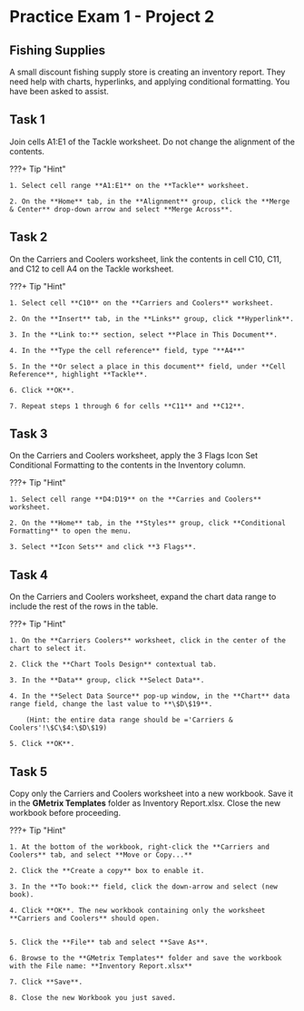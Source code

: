 # Practice Exam 1 - Project 2

## Fishing Supplies

A small discount fishing supply store is creating an inventory report. They need help with charts, hyperlinks, and applying conditional formatting. You have been asked to assist.

## Task 1
 
Join cells A1:E1 of the Tackle worksheet. Do not change the alignment of the contents.

???+ Tip "Hint"

    1. Select cell range **A1:E1** on the **Tackle** worksheet.

    2. On the **Home** tab, in the **Alignment** group, click the **Merge & Center** drop-down arrow and select **Merge Across**.

## Task 2

On the Carriers and Coolers worksheet, link the contents in cell C10, C11, and C12 to cell A4 on the Tackle worksheet.

???+ Tip "Hint"

    1. Select cell **C10** on the **Carriers and Coolers** worksheet. 

    2. On the **Insert** tab, in the **Links** group, click **Hyperlink**.

    3. In the **Link to:** section, select **Place in This Document**.

    4. In the **Type the cell reference** field, type "**A4**"

    5. In the **Or select a place in this document** field, under **Cell Reference**, highlight **Tackle**.

    6. Click **OK**. 

    7. Repeat steps 1 through 6 for cells **C11** and **C12**.

## Task 3

On the Carriers and Coolers worksheet, apply the 3 Flags Icon Set Conditional Formatting to the contents in the Inventory column.

???+ Tip "Hint"

    1. Select cell range **D4:D19** on the **Carries and Coolers** worksheet.

    2. On the **Home** tab, in the **Styles** group, click **Conditional Formatting** to open the menu.

    3. Select **Icon Sets** and click **3 Flags**.

## Task 4

On the Carriers and Coolers worksheet, expand the chart data range to include the rest of the rows in the table.

???+ Tip "Hint"

    1. On the **Carriers Coolers** worksheet, click in the center of the chart to select it.

    2. Click the **Chart Tools Design** contextual tab.
    
    3. In the **Data** group, click **Select Data**.
    
    4. In the **Select Data Source** pop-up window, in the **Chart** data range field, change the last value to **\$D\$19**.

        (Hint: the entire data range should be ='Carriers & Coolers'!\$C\$4:\$D\$19)
        
    5. Click **OK**.

## Task 5

Copy only the Carriers and Coolers worksheet into a new workbook. Save it in the **GMetrix Templates** folder as Inventory Report.xlsx. Close the new workbook before proceeding.

???+ Tip "Hint"

    1. At the bottom of the workbook, right-click the **Carriers and Coolers** tab, and select **Move or Copy...**

    2. Click the **Create a copy** box to enable it.

    3. In the **To book:** field, click the down-arrow and select (new book).
    
    4. Click **OK**. The new workbook containing only the worksheet **Carriers and Coolers** should open.
 

    5. Click the **File** tab and select **Save As**.
    
    6. Browse to the **GMetrix Templates** folder and save the workbook with the File name: **Inventory Report.xlsx**
    
    7. Click **Save**.
    
    8. Close the new Workbook you just saved.
